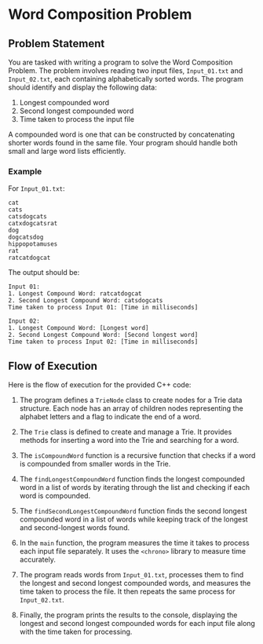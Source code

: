 # Word Composition Problem

## Problem Statement

You are tasked with writing a program to solve the Word Composition Problem. The problem involves reading two input files, `Input_01.txt` and `Input_02.txt`, each containing alphabetically sorted words. The program should identify and display the following data:

1. Longest compounded word
2. Second longest compounded word
3. Time taken to process the input file

A compounded word is one that can be constructed by concatenating shorter words found in the same file. Your program should handle both small and large word lists efficiently.

### Example

For `Input_01.txt`:
```
cat
cats
catsdogcats
catxdogcatsrat
dog
dogcatsdog
hippopotamuses
rat
ratcatdogcat
```

The output should be:
```
Input 01:
1. Longest Compound Word: ratcatdogcat
2. Second Longest Compound Word: catsdogcats
Time taken to process Input 01: [Time in milliseconds]

Input 02:
1. Longest Compound Word: [Longest word]
2. Second Longest Compound Word: [Second longest word]
Time taken to process Input 02: [Time in milliseconds]
```

## Flow of Execution

Here is the flow of execution for the provided C++ code:

1. The program defines a `TrieNode` class to create nodes for a Trie data structure. Each node has an array of children nodes representing the alphabet letters and a flag to indicate the end of a word.

2. The `Trie` class is defined to create and manage a Trie. It provides methods for inserting a word into the Trie and searching for a word.

3. The `isCompoundWord` function is a recursive function that checks if a word is compounded from smaller words in the Trie.

4. The `findLongestCompoundWord` function finds the longest compounded word in a list of words by iterating through the list and checking if each word is compounded.

5. The `findSecondLongestCompoundWord` function finds the second longest compounded word in a list of words while keeping track of the longest and second-longest words found.

6. In the `main` function, the program measures the time it takes to process each input file separately. It uses the `<chrono>` library to measure time accurately.

7. The program reads words from `Input_01.txt`, processes them to find the longest and second longest compounded words, and measures the time taken to process the file. It then repeats the same process for `Input_02.txt`.

8. Finally, the program prints the results to the console, displaying the longest and second longest compounded words for each input file along with the time taken for processing.

